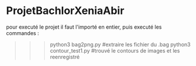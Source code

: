 # ProjetBachlorXeniaAbir

pour executé le projet il faut l'importé en entier, puis executé les commandes :

>>> python3 bag2png.py            #extraire les fichier du .bag
>>> python3 contour_test1.py      #trouvé le contours de images et les reenregistré                                                                                         
